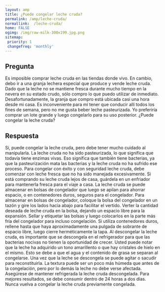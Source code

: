 ```yaml
---
layout: amp
title: ¿Puede congelar leche cruda?  
permalink: /amp/leche-cruda/
normallink:  /leche-cruda/
home: FALSE
ogimg: /img/raw-milk-300x199.jpg.png
sitemap:
 priority: 1
 changefreq: 'monthly'
---
```




## Pregunta

Es imposible comprar leche cruda en las tiendas donde vivo. En cambio, debo ir a una granja lechera especial que produce y vende leche cruda. Dado que la leche no se mantiene fresca durante mucho tiempo en la nevera en su estado crudo, sólo compro lo que puedo utilizar de inmediato. Desafortunadamente, la granja que compro está ubicada casi una hora desde mi casa. Es inconveniente para mí tener que conducir allí todos los fines de semana, pero no me gusta beber leche pasteurizada. Yo preferiría comprar un lote grande y luego congelarlo para su uso posterior. ¿Puede congelar la leche cruda?


<amp-img src="https://sepuedecongelar.com/img/raw-milk-300x199.jpg" alt="¿Puede congelar leche cruda?" height="400" width="800"></amp-img>


## Respuesta

Sí, puede congelar la leche cruda, pero debe tener mucho cuidado al manipularla. La leche cruda no ha sido pasteurizada, lo que significa que todavía tiene enzimas vivas. Eso significa que también tiene bacterias, ya que la pasteurización mata las bacterias y la leche cruda no ha sufrido ese proceso. Para congelar con éxito y con seguridad leche cruda, debe comenzar con leche fresca que no ha sido manejada excesivamente.
Si está comprando su leche cruda lejos de casa, guárdela en un enfriador para mantenerla fresca para el viaje a casa. La leche cruda se puede almacenar en bolsas de congelador que luego se apilan para ahorrar espacio, o en contenedores duros, seguros para el congelador. Para almacenar en bolsas de congelador, coloque la bolsa del congelador en un tazón y gire los lados hacia abajo para facilitar el vertido. Verter la cantidad deseada de leche cruda en la bolsa, dejando un espacio libre para la expansión. Sellar y etiquetar las bolsas y luego colocarlos en la parte más fría del congelador para incluso congelación. Si utiliza contenedores duros, rellene hasta que haya aproximadamente una pulgada de sobrante de espacio libre, luego cierre herméticamente la tapa.
Al descongelar la leche cruda, es importante que se descongela en el refrigerador para que las bacterias nocivas no tienen la oportunidad de crecer. Usted puede notar que la leche ha adquirido un tono amarillento o que hay cristales de hielo en el mismo. Esto se debe a que el agua y el contenido de grasa se separan al congelarse. Una vez que la leche se descongela se puede agitar o sacudir para reconstituirla. La textura puede ser un poco más húmeda que antes de la congelación, pero por lo demás la leche no debe verse afectada. Asegúrese de mantener refrigerada la leche cruda descongelada. Para mejores resultados, se debe consumir dentro de 24 horas a dos días. Nunca vuelva a congelar la leche cruda previamente congelada.